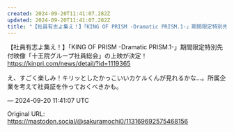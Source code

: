 ```yaml
---
created: 2024-09-20T11:41:07.282Z
updated: 2024-09-20T11:41:07.282Z
title: "【社員有志よ集え！】「KING OF PRISM -Dramatic PRISM.1-」期間限定特別先付映像「十王院グループ社員総会」の上映が決定！https:[...]"
---
```


<p>【社員有志よ集え！】「KING OF PRISM -Dramatic PRISM.1-」期間限定特別先付映像「十王院グループ社員総会」の上映が決定！<br /><a href="https://kinpri.com/news/detail/?id=1119365" target="_blank" rel="nofollow noopener noreferrer" translate="no"><span class="invisible">https://</span><span class="ellipsis">kinpri.com/news/detail/?id=111</span><span class="invisible">9365</span></a></p><p>え、すごく楽しみ！キリッとしたかっこいいカケルくんが見れるかな…。所属企業を考えて社員証を作っておくべきかも。</p>

&mdash; 2024-09-20 11:41:07 UTC

Original URL: https://mastodon.social/@sakuramochi0/113169692575468156
